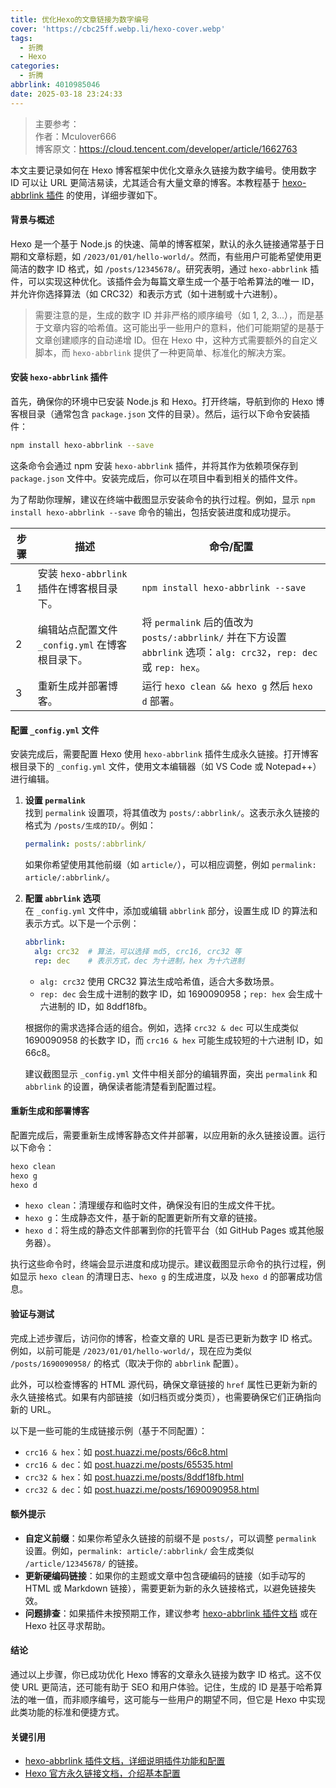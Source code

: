```yaml
---
title: 优化Hexo的文章链接为数字编号
cover: 'https://cbc25ff.webp.li/hexo-cover.webp'
tags:
  - 折腾
  - Hexo
categories:
  - 折腾
abbrlink: 4010985046
date: 2025-03-18 23:24:33
---
```


> 主要参考：   
> 作者：Mculover666  
> 博客原文：https://cloud.tencent.com/developer/article/1662763


本文主要记录如何在 Hexo 博客框架中优化文章永久链接为数字编号。使用数字 ID 可以让 URL 更简洁易读，尤其适合有大量文章的博客。本教程基于 [hexo-abbrlink 插件](https://github.com/rozbo/hexo-abbrlink) 的使用，详细步骤如下。

#### 背景与概述
Hexo 是一个基于 Node.js 的快速、简单的博客框架，默认的永久链接通常基于日期和文章标题，如 `/2023/01/01/hello-world/`。然而，有些用户可能希望使用更简洁的数字 ID 格式，如 `/posts/12345678/`。研究表明，通过 `hexo-abbrlink` 插件，可以实现这种优化。该插件会为每篇文章生成一个基于哈希算法的唯一 ID，并允许你选择算法（如 CRC32）和表示方式（如十进制或十六进制）。

>需要注意的是，生成的数字 ID 并非严格的顺序编号（如 1, 2, 3...），而是基于文章内容的哈希值。这可能出乎一些用户的意料，他们可能期望的是基于文章创建顺序的自动递增 ID。但在 Hexo 中，这种方式需要额外的自定义脚本，而 `hexo-abbrlink` 提供了一种更简单、标准化的解决方案。

#### 安装 `hexo-abbrlink` 插件
首先，确保你的环境中已安装 Node.js 和 Hexo。打开终端，导航到你的 Hexo 博客根目录（通常包含 `package.json` 文件的目录）。然后，运行以下命令安装插件：

```bash
npm install hexo-abbrlink --save
```

这条命令会通过 npm 安装 `hexo-abbrlink` 插件，并将其作为依赖项保存到 `package.json` 文件中。安装完成后，你可以在项目中看到相关的插件文件。

为了帮助你理解，建议在终端中截图显示安装命令的执行过程。例如，显示 `npm install hexo-abbrlink --save` 命令的输出，包括安装进度和成功提示。

| 步骤 | 描述                                            | 命令/配置                                                                                               |
| ---- | ----------------------------------------------- | ------------------------------------------------------------------------------------------------------- |
| 1    | 安装 `hexo-abbrlink` 插件在博客根目录下。       | `npm install hexo-abbrlink --save`                                                                      |
| 2    | 编辑站点配置文件 `_config.yml` 在博客根目录下。 | 将 `permalink` 后的值改为 `posts/:abbrlink/` 并在下方设置 `abbrlink` 选项：`alg: crc32`，`rep: dec` 或 `rep: hex`。 |
| 3    | 重新生成并部署博客。                            | 运行 `hexo clean && hexo g` 然后 `hexo d` 部署。                                                        |

#### 配置 `_config.yml` 文件
安装完成后，需要配置 Hexo 使用 `hexo-abbrlink` 插件生成永久链接。打开博客根目录下的 `_config.yml` 文件，使用文本编辑器（如 VS Code 或 Notepad++）进行编辑。

1. **设置 `permalink`**  
   找到 `permalink` 设置项，将其值改为 `posts/:abbrlink/`。这表示永久链接的格式为 `/posts/生成的ID/`。例如：

   ```yaml
   permalink: posts/:abbrlink/
   ```

   如果你希望使用其他前缀（如 `article/`），可以相应调整，例如 `permalink: article/:abbrlink/`。

2. **配置 `abbrlink` 选项**  
   在 `_config.yml` 文件中，添加或编辑 `abbrlink` 部分，设置生成 ID 的算法和表示方式。以下是一个示例：

   ```yaml
   abbrlink:
     alg: crc32  # 算法，可以选择 md5, crc16, crc32 等
     rep: dec    # 表示方式，dec 为十进制，hex 为十六进制
   ```

   - `alg: crc32` 使用 CRC32 算法生成哈希值，适合大多数场景。
   - `rep: dec` 会生成十进制的数字 ID，如 1690090958；`rep: hex` 会生成十六进制的 ID，如 8ddf18fb。

   根据你的需求选择合适的组合。例如，选择 `crc32 & dec` 可以生成类似 1690090958 的长数字 ID，而 `crc16 & hex` 可能生成较短的十六进制 ID，如 66c8。

   建议截图显示 `_config.yml` 文件中相关部分的编辑界面，突出 `permalink` 和 `abbrlink` 的设置，确保读者能清楚看到配置过程。

#### 重新生成和部署博客
配置完成后，需要重新生成博客静态文件并部署，以应用新的永久链接设置。运行以下命令：

```bash
hexo clean
hexo g
hexo d
```

- `hexo clean`：清理缓存和临时文件，确保没有旧的生成文件干扰。
- `hexo g`：生成静态文件，基于新的配置更新所有文章的链接。
- `hexo d`：将生成的静态文件部署到你的托管平台（如 GitHub Pages 或其他服务器）。

执行这些命令时，终端会显示进度和成功提示。建议截图显示命令的执行过程，例如显示 `hexo clean` 的清理日志、`hexo g` 的生成进度，以及 `hexo d` 的部署成功信息。

#### 验证与测试
完成上述步骤后，访问你的博客，检查文章的 URL 是否已更新为数字 ID 格式。例如，以前可能是 `/2023/01/01/hello-world/`，现在应为类似 `/posts/1690090958/` 的格式（取决于你的 `abbrlink` 配置）。

此外，可以检查博客的 HTML 源代码，确保文章链接的 `href` 属性已更新为新的永久链接格式。如果有内部链接（如归档页或分类页），也需要确保它们正确指向新的 URL。

以下是一些可能的生成链接示例（基于不同配置）：
- `crc16 & hex`：如 [post.huazzi.me/posts/66c8.html]()
- `crc16 & dec`：如 [post.huazzi.me/posts/65535.html]()
- `crc32 & hex`：如 [post.huazzi.me/posts/8ddf18fb.html]()
- `crc32 & dec`：如 [post.huazzi.me/posts/1690090958.html]()

#### 额外提示
- **自定义前缀**：如果你希望永久链接的前缀不是 `posts/`，可以调整 `permalink` 设置。例如，`permalink: article/:abbrlink/` 会生成类似 `/article/12345678/` 的链接。
- **更新硬编码链接**：如果你的主题或文章中包含硬编码的链接（如手动写的 HTML 或 Markdown 链接），需要更新为新的永久链接格式，以避免链接失效。
- **问题排查**：如果插件未按预期工作，建议参考 [hexo-abbrlink 插件文档](https://github.com/rozbo/hexo-abbrlink) 或在 Hexo 社区寻求帮助。

#### 结论
通过以上步骤，你已成功优化 Hexo 博客的文章永久链接为数字 ID 格式。这不仅使 URL 更简洁，还可能有助于 SEO 和用户体验。记住，生成的 ID 是基于哈希算法的唯一值，而非顺序编号，这可能与一些用户的期望不同，但它是 Hexo 中实现此类功能的标准和便捷方式。

#### 关键引用
- [hexo-abbrlink 插件文档，详细说明插件功能和配置](https://github.com/rozbo/hexo-abbrlink)
- [Hexo 官方永久链接文档，介绍基本配置](https://hexo.io/docs/permalinks)
